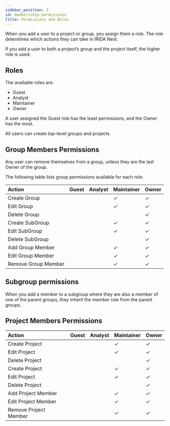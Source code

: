 ```yaml
---
sidebar_position: 3
id: membersship-permissions
title: Permissions and Roles
---
```


When you add a user to a project or group, you assign them a role. The role determines which actions they can take in IRIDA Next.

If you add a user to both a project’s group and the project itself, the higher role is used.

## Roles

The available roles are:

- Guest
- Analyst
- Maintainer
- Owner

A user assigned the Guest role has the least permissions, and the Owner has the most.

All users can create top-level groups and projects.

## Group Members Permissions

Any user can remove themselves from a group, unless they are the last Owner of the group.

The following table lists group permissions available for each role:

| Action              | Guest | Analyst | Maintainer | Owner |
| :------------------ | :---- | :------ | :--------- | :---- |
| Create Group        |       |         | ✓          | ✓     |
| Edit Group          |       |         | ✓          | ✓     |
| Delete Group        |       |         |            | ✓     |
| Create SubGroup     |       |         | ✓          | ✓     |
| Edit SubGroup       |       |         | ✓          | ✓     |
| Delete SubGroup     |       |         |            | ✓     |
| Add Group Member    |       |         | ✓          | ✓     |
| Edit Group Member   |       |         | ✓          | ✓     |
| Remove Group Member |       |         | ✓          | ✓     |

## Subgroup permissions

When you add a member to a subgroup where they are also a member of one of the parent groups, they inherit the member role from the parent groups.

## Project Members Permissions

| Action                | Guest | Analyst | Maintainer | Owner |
| :-------------------- | :---- | ------- | ---------- | ----- |
| Create Project        |       |         | ✓          | ✓     |
| Edit Project          |       |         | ✓          | ✓     |
| Delete Project        |       |         |            | ✓     |
| Create Project        |       |         | ✓          | ✓     |
| Edit Project          |       |         | ✓          | ✓     |
| Delete Project        |       |         |            | ✓     |
| Add Project Member    |       |         | ✓          | ✓     |
| Edit Project Member   |       |         | ✓          | ✓     |
| Remove Project Member |       |         | ✓          | ✓     |
